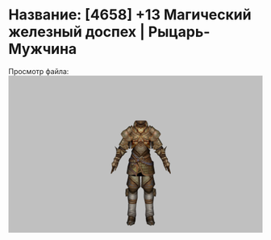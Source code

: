 # Название: [4658] +13 Магический железный доспех | Рыцарь-Мужчина

Просмотр файла:
![p000004.png](p000004.png)